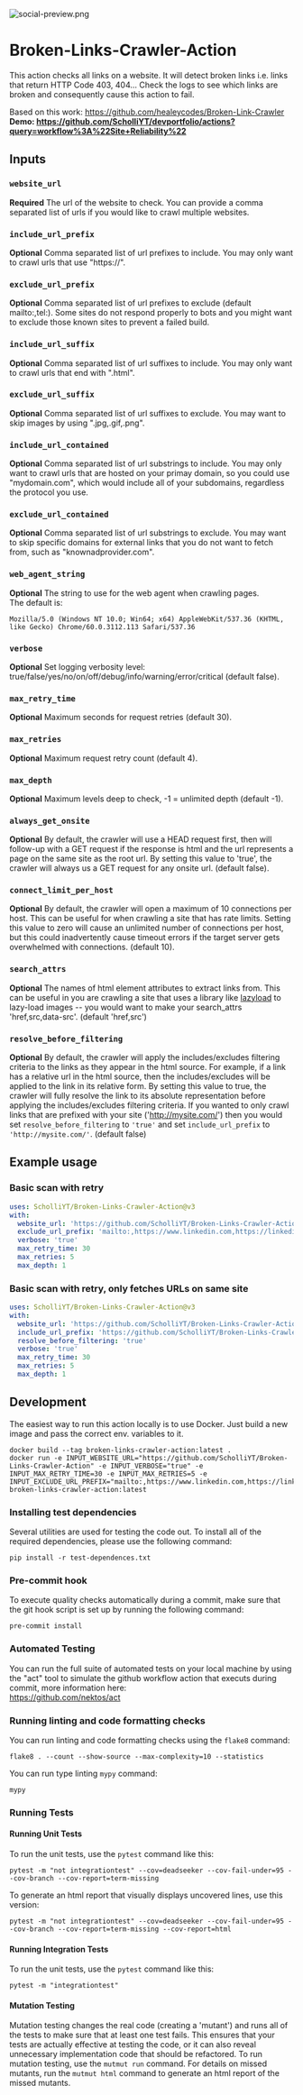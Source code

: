 ![social-preview.png](social-preview.png)

# Broken-Links-Crawler-Action
This action checks all links on a website. It will detect broken links i.e. links that return HTTP Code 403, 404...
Check the logs to see which links are broken and consequently cause this action to fail. 

Based on this work: https://github.com/healeycodes/Broken-Link-Crawler  
**Demo: https://github.com/ScholliYT/devportfolio/actions?query=workflow%3A%22Site+Reliability%22**
## Inputs

### `website_url`

**Required** The url of the website to check.  You can provide a comma separated list of urls if you would like to 
crawl multiple websites.

### `include_url_prefix`

**Optional** Comma separated list of url prefixes to include. You may only want to crawl urls that use "https://".

### `exclude_url_prefix`

**Optional** Comma separated list of url prefixes to exclude (default mailto:,tel:). Some sites do not respond properly to bots and you might want to exclude those known sites to prevent a failed build. 

### `include_url_suffix`

**Optional** Comma separated list of url suffixes to include. You may only want to crawl urls that end with ".html".

### `exclude_url_suffix`

**Optional** Comma separated list of url suffixes to exclude. You may want to skip images by using ".jpg,.gif,.png".

### `include_url_contained`

**Optional** Comma separated list of url substrings to include. You may only want to crawl urls that are hosted on your primay
domain, so you could use "mydomain.com", which would include all of your subdomains, regardless the protocol you use.

### `exclude_url_contained`

**Optional** Comma separated list of url substrings to exclude. You may want to skip specific domains for external links that
you do not want to fetch from, such as "knownadprovider.com".

### `web_agent_string`

**Optional** The string to use for the web agent when crawling pages.  
The default is:  
```
Mozilla/5.0 (Windows NT 10.0; Win64; x64) AppleWebKit/537.36 (KHTML, like Gecko) Chrome/60.0.3112.113 Safari/537.36
```

### `verbose`

**Optional** Set logging verbosity level: true/false/yes/no/on/off/debug/info/warning/error/critical (default false).

### `max_retry_time`

**Optional** Maximum seconds for request retries (default 30).

### `max_retries`

**Optional** Maximum request retry count (default 4).

### `max_depth`

**Optional** Maximum levels deep to check, -1 = unlimited depth (default -1).

### `always_get_onsite`

**Optional** By default, the crawler will use a HEAD request first, then will follow-up with a GET request if the response is html and the url represents a page on the same site as the root url.  By setting this value to 'true', the crawler will always us a GET request for any onsite url. (default false).

### `connect_limit_per_host`

**Optional** By default, the crawler will open a maximum of 10 connections per host.  This can be useful for when crawling a site that has rate limits. Setting this value to zero will cause an unlimited number of connections per host, but this could inadvertently cause timeout errors if the target server gets overwhelmed with connections. (default 10).

### `search_attrs`

**Optional** The names of html element attributes to extract links from.  This can be useful in you are crawling a site that uses a library like [lazyload](https://github.com/tuupola/lazyload) to lazy-load images -- you would want to make your search_attrs 'href,src,data-src'.  (default 'href,src')

### `resolve_before_filtering`

**Optional** By default, the crawler will apply the includes/excludes filtering criteria to the links as they appear in the html source.  For example, if a link has a relative url in the html source, then the includes/excludes will be applied to the link in its relative form.  By setting this value to true, the crawler will fully resolve the link to its absolute representation before applying the includes/excludes filtering criteria.  If you wanted to only crawl links that are prefixed with your site ('http://mysite.com/') then you would set `resolve_before_filtering` to `'true'` and set `include_url_prefix` to `'http://mysite.com/'`.  (default false)

## Example usage

### Basic scan with retry
```yml
uses: ScholliYT/Broken-Links-Crawler-Action@v3
with:
  website_url: 'https://github.com/ScholliYT/Broken-Links-Crawler-Action'
  exclude_url_prefix: 'mailto:,https://www.linkedin.com,https://linkedin.com'
  verbose: 'true'
  max_retry_time: 30
  max_retries: 5
  max_depth: 1
```

### Basic scan with retry, only fetches URLs on same site
```yml
uses: ScholliYT/Broken-Links-Crawler-Action@v3
with:
  website_url: 'https://github.com/ScholliYT/Broken-Links-Crawler-Action'
  include_url_prefix: 'https://github.com/ScholliYT/Broken-Links-Crawler-Action'
  resolve_before_filtering: 'true'
  verbose: 'true'
  max_retry_time: 30
  max_retries: 5
  max_depth: 1
```

## Development

The easiest way to run this action locally is to use Docker. Just build a new image and pass the correct env. variables to it. 
```
docker build --tag broken-links-crawler-action:latest .
docker run -e INPUT_WEBSITE_URL="https://github.com/ScholliYT/Broken-Links-Crawler-Action" -e INPUT_VERBOSE="true" -e INPUT_MAX_RETRY_TIME=30 -e INPUT_MAX_RETRIES=5 -e INPUT_EXCLUDE_URL_PREFIX="mailto:,https://www.linkedin.com,https://linkedin.com" broken-links-crawler-action:latest
```

### Installing test dependencies

Several utilities are used for testing the code out.  To install all of the required dependencies, please 
use the following command:

```
pip install -r test-dependences.txt
```

### Pre-commit hook

To execute quality checks automatically during a commit, make sure that the git hook script is set up by
running the following command:

```
pre-commit install
```

### Automated Testing

You can run the full suite of automated tests on your local machine by using the "act" tool to simulate the github workflow action that executs during commit, more information here:  
https://github.com/nektos/act

### Running linting and code formatting checks

You can run linting and code formatting checks using the `flake8` command:
```
flake8 . --count --show-source --max-complexity=10 --statistics
```

You can run type linting `mypy` command:
```
mypy
```

### Running Tests

#### Running Unit Tests

To run the unit tests, use the `pytest` command like this:
```
pytest -m "not integrationtest" --cov=deadseeker --cov-fail-under=95 --cov-branch --cov-report=term-missing
```

To generate an html report that visually displays uncovered lines, use this version:
```
pytest -m "not integrationtest" --cov=deadseeker --cov-fail-under=95 --cov-branch --cov-report=term-missing --cov-report=html
```

#### Running Integration Tests

To run the unit tests, use the `pytest` command like this:
```
pytest -m "integrationtest"
```

#### Mutation Testing

Mutation testing changes the real code (creating a 'mutant') and runs all of the tests to make sure that at least one test fails.   This ensures that your tests are actually effective at testing the code, or it can also reveal unnecessary implementation code that should be refactored.   To run mutation testing, use the `mutmut run` command.  For details on missed mutants, run the `mutmut html` command to generate an html report of the missed mutants.
